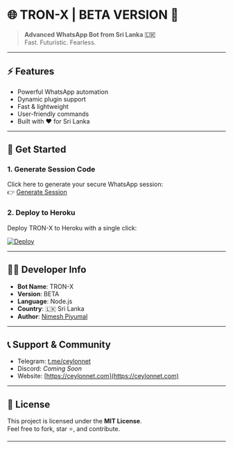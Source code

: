 # 🌐 TRON-X | BETA VERSION 🤖

> **Advanced WhatsApp Bot from Sri Lanka 🇱🇰**  
> Fast. Futuristic. Fearless.

---

## ⚡ Features
- Powerful WhatsApp automation
- Dynamic plugin support
- Fast & lightweight
- User-friendly commands
- Built with ❤️ for Sri Lanka

---

## 🔐 Get Started

### 1. Generate Session Code
Click here to generate your secure WhatsApp session:  
👉 [Generate Session](https://tronx.genux.me)

### 2. Deploy to Heroku
Deploy TRON-X to Heroku with a single click:

[![Deploy](https://www.herokucdn.com/deploy/button.svg)](https://heroku.com/deploy?template=https://github.com/Lucifer-DEX/TRON-X/)

---

## 👨‍💻 Developer Info

- **Bot Name**: TRON-X  
- **Version**: BETA  
- **Language**: Node.js  
- **Country**: 🇱🇰 Sri Lanka  
- **Author**: [Nimesh Piyumal](mailto:nimeshofficial.info@gmail.com)

---

## 📞 Support & Community

- Telegram: [t.me/ceylonnet](https://t.me/ceylonnet)  
- Discord: *Coming Soon*  
- Website: [https://ceylonnet.com](https://ceylonnet.com)

---

## 📄 License

This project is licensed under the **MIT License**.  
Feel free to fork, star ⭐, and contribute.

---